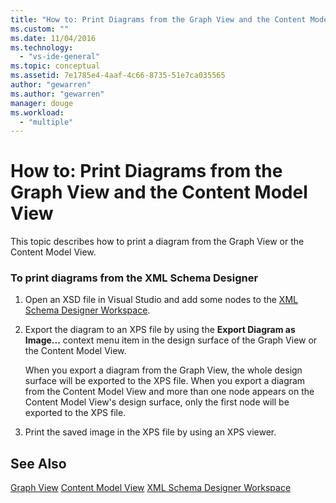 ```yaml
---
title: "How to: Print Diagrams from the Graph View and the Content Model View"
ms.custom: ""
ms.date: 11/04/2016
ms.technology:
  - "vs-ide-general"
ms.topic: conceptual
ms.assetid: 7e1785e4-4aaf-4c66-8735-51e7ca035565
author: "gewarren"
ms.author: "gewarren"
manager: douge
ms.workload:
  - "multiple"
---
```

# How to: Print Diagrams from the Graph View and the Content Model View
This topic describes how to print a diagram from the Graph View or the Content Model View.

### To print diagrams from the XML Schema Designer

1.  Open an XSD file in Visual Studio and add some nodes to the [XML Schema Designer Workspace](../xml-tools/xml-schema-designer-workspace.md).

2.  Export the diagram to an XPS file by using the **Export Diagram as Image...** context menu item in the design surface of the Graph View or the Content Model View.

     When you export a diagram from the Graph View, the whole design surface will be exported to the XPS file. When you export a diagram from the Content Model View and more than one node appears on the Content Model View's design surface, only the first node will be exported to the XPS file.

3.  Print the saved image in the XPS file by using an XPS viewer.

## See Also
 [Graph View](../xml-tools/graph-view.md)
 [Content Model View](../xml-tools/content-model-view.md)
 [XML Schema Designer Workspace](../xml-tools/xml-schema-designer-workspace.md)